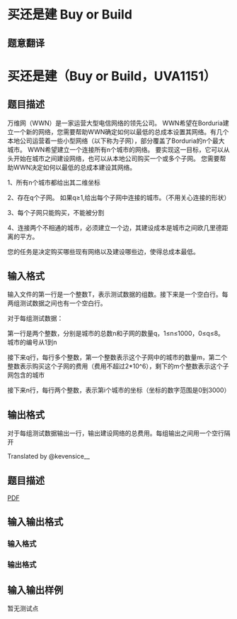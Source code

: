 # 买还是建 Buy or Build

## 题意翻译

# 买还是建（Buy or Build，UVA1151）

## 题目描述

万维网（WWN）是一家运营大型电信网络的领先公司。 WWN希望在Borduria建立一个新的网络，您需要帮助WWN确定如何以最低的总成本设置其网络。有几个本地公司运营着一些小型网络（以下称为子网），部分覆盖了Borduria的n个最大城市。 WWN希望建立一个连接所有n个城市的网络。 要实现这一目标，它可以从头开始在城市之间建设网络，也可以从本地公司购买一个或多个子网。 您需要帮助WWN决定如何以最低的总成本建设其网络。

1、所有n个城市都给出其二维坐标

2、存在q个子网。 如果q≥1,给出每个子网中连接的城市。（不用关心连接的形状）

3、每个子网只能购买，不能被分割

4、连接两个不相通的城市，必须建立一个边，其建设成本是城市之间欧几里德距离的平方。

您的任务是决定购买哪些现有网络以及建设哪些边，使得总成本最低。

## 输入格式

输入文件的第一行是一个整数T，表示测试数据的组数。接下来是一个空白行。每两组测试数据之间也有一个空白行。

对于每组测试数据：

第一行是两个整数，分别是城市的总数n和子网的数量q，1≤n≤1000，0≤q≤8。城市的编号从1到n

接下来q行，每行多个整数，第一个整数表示这个子网中的城市的数量m，第二个整数表示购买这个子网的费用（费用不超过2*10^6），剩下的m个整数表示这个子网包含的城市

接下来n行，每行两个整数，表示第i个城市的坐标（坐标的数字范围是0到3000）

## 输出格式

对于每组测试数据输出一行，输出建设网络的总费用。每组输出之间用一个空行隔开

Translated by @kevensice__ 

## 题目描述

[problemUrl]: https://uva.onlinejudge.org/index.php?option=com_onlinejudge&Itemid=8&category=246&page=show_problem&problem=3592

[PDF](https://uva.onlinejudge.org/external/11/p1151.pdf)

## 输入输出格式

### 输入格式

### 输出格式

## 输入输出样例

暂无测试点

